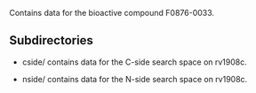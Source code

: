 Contains data for the bioactive compound F0876-0033.

## Subdirectories

- cside/ contains data for the C-side search space on rv1908c.

- nside/ contains data for the N-side search space on rv1908c.

